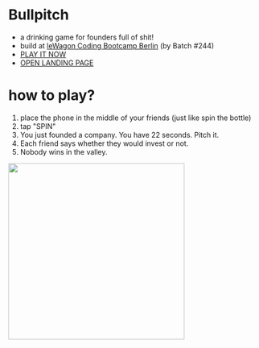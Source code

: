 # Bullpitch

- a drinking game for founders full of shit!
- build at [leWagon Coding Bootcamp Berlin](https://www.lewagon.com/berlin) (by Batch #244)
- [PLAY IT NOW](https://dcts.github.io/bullpitch/)
- [OPEN LANDING PAGE](https://bullpitch.com/)

# how to play?
1. place the phone in the middle of your friends (just like spin the bottle)
2. tap "SPIN"
3. You just founded a company. You have 22 seconds. Pitch it.
4. Each friend says whether they would invest or not.
5. Nobody wins in the valley.

<img width=350 src="https://user-images.githubusercontent.com/44790691/174832081-6a2e4029-6523-42dc-8da9-3897af36c32f.gif" />

